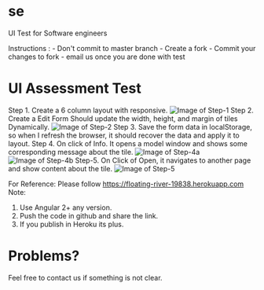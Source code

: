 # se
UI Test for Software engineers

Instructions :
    - Don't commit to master branch
    - Create a fork
    - Commit your changes to fork
    - email us once you are done with test

# UI Assessment Test


Step 1. Create a 6 column layout with responsive.
 ![Image of Step-1](https://github.com/ui-test/se/blob/master/assets/images/step1.png?raw=true)
Step 2. Create a Edit Form Should update the width, height, and margin of tiles Dynamically.
 ![Image of Step-2](https://github.com/ui-test/se/blob/master/assets/images/step2.png?raw=true)
Step 3. Save the form data in localStorage, so when I refresh the browser, it should recover the data and apply it to layout.
Step 4. On click of Info. It opens a model window and shows some corresponding message about the tile.
 ![Image of Step-4a](https://github.com/ui-test/se/blob/master/assets/images/step4a.png?raw=true)
 ![Image of Step-4b](https://github.com/ui-test/se/blob/master/assets/images/step4b.png?raw=true)
Step-5. On Click of Open, it navigates to another page and show content about the tile.
 ![Image of Step-5](https://github.com/ui-test/se/blob/master/assets/images/step5.png?raw=true)

For Reference: Please follow https://floating-river-19838.herokuapp.com
Note:
1.	Use Angular 2+ any version.
2.	Push the code in github and share the link.
3.	If you publish in Heroku its plus.

# Problems?
Feel free to contact us if something is not clear.
